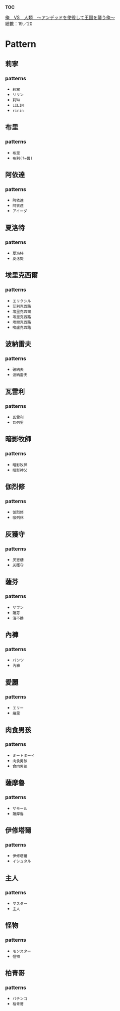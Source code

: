 __TOC__

[俺　VS　人類　～アンデッドを使役して王国を襲う俺～](https://github.com/bluelovers/node-novel/blob/master/lib/locales/%E4%BF%BA%E3%80%80VS%E3%80%80%E4%BA%BA%E9%A1%9E%E3%80%80%EF%BD%9E%E3%82%A2%E3%83%B3%E3%83%87%E3%83%83%E3%83%89%E3%82%92%E4%BD%BF%E5%BD%B9%E3%81%97%E3%81%A6%E7%8E%8B%E5%9B%BD%E3%82%92%E8%A5%B2%E3%81%86%E4%BF%BA%EF%BD%9E.ts)  
總數：19／20

# Pattern

## 莉寧

### patterns

- `莉寧`
- `リリン`
- `莉琳`
- `LILIN`
- `ririn`

## 布里

### patterns

- `布里`
- `布利(?=醬)`

## 阿依達

### patterns

- `阿依達`
- `阿衣達`
- `アイーダ`

## 夏洛特

### patterns

- `夏洛特`
- `夏洛提`

## 埃里克西爾

### patterns

- `エリクシル`
- `艾利克西路`
- `埃里克西爾`
- `埃里克西路`
- `埃爾克西路`
- `唉盧克西路`

## 波納雷夫

### patterns

- `破納夫`
- `波納雷夫`

## 瓦雷利

### patterns

- `瓦雷利`
- `瓦列里`

## 暗影牧師

### patterns

- `暗影牧師`
- `暗影神父`

## 伽烈修

### patterns

- `伽烈修`
- `咖列休`

## 灰獲守

### patterns

- `灰恵棲`
- `灰獲守`

## 薩芬

### patterns

- `ザブン`
- `薩芬`
- `渣不擼`

## 內褲

### patterns

- `パンツ`
- `內褲`

## 愛麗

### patterns

- `エリー`
- `繪里`

## 肉食男孩

### patterns

- `ミートボーイ`
- `肉食男孩`
- `食肉男孩`

## 薩摩魯

### patterns

- `ザモール`
- `薩摩魯`

## 伊修塔爾

### patterns

- `伊修塔爾`
- `イシュタル`

## 主人

### patterns

- `マスター`
- `主人`

## 怪物

### patterns

- `モンスター`
- `怪物`

## 柏青哥

### patterns

- `パチンコ`
- `柏青哥`



